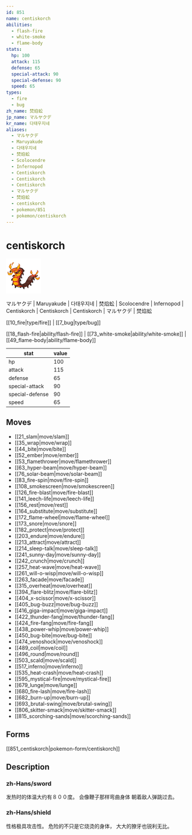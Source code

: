 ```yaml
---
id: 851
name: centiskorch
abilities:
  - flash-fire
  - white-smoke
  - flame-body
stats:
  hp: 100
  attack: 115
  defense: 65
  special-attack: 90
  special-defense: 90
  speed: 65
types:
  - fire
  - bug
zh_name: 焚焰蚣
jp_name: マルヤクデ
kr_name: 다태우지네
aliases:
  - マルヤクデ
  - Maruyakude
  - 다태우지네
  - 焚焰蚣
  - Scolocendre
  - Infernopod
  - Centiskorch
  - Centiskorch
  - Centiskorch
  - マルヤクデ
  - 焚焰蚣
  - centiskorch
  - pokemon/851
  - pokemon/centiskorch
---
```

# centiskorch

![](https://raw.githubusercontent.com/PokeAPI/sprites/master/sprites/pokemon/851.png)

マルヤクデ | Maruyakude | 다태우지네 | 焚焰蚣 | Scolocendre | Infernopod | Centiskorch | Centiskorch | Centiskorch | マルヤクデ | 焚焰蚣

[[10_fire|type/fire]] | [[7_bug|type/bug]]

[[18_flash-fire|ability/flash-fire]] | [[73_white-smoke|ability/white-smoke]] | [[49_flame-body|ability/flame-body]]

|stat|value|
|---|---|
|hp|100|
|attack|115|
|defense|65|
|special-attack|90|
|special-defense|90|
|speed|65|


## Moves

- [[21_slam|move/slam]]
- [[35_wrap|move/wrap]]
- [[44_bite|move/bite]]
- [[52_ember|move/ember]]
- [[53_flamethrower|move/flamethrower]]
- [[63_hyper-beam|move/hyper-beam]]
- [[76_solar-beam|move/solar-beam]]
- [[83_fire-spin|move/fire-spin]]
- [[108_smokescreen|move/smokescreen]]
- [[126_fire-blast|move/fire-blast]]
- [[141_leech-life|move/leech-life]]
- [[156_rest|move/rest]]
- [[164_substitute|move/substitute]]
- [[172_flame-wheel|move/flame-wheel]]
- [[173_snore|move/snore]]
- [[182_protect|move/protect]]
- [[203_endure|move/endure]]
- [[213_attract|move/attract]]
- [[214_sleep-talk|move/sleep-talk]]
- [[241_sunny-day|move/sunny-day]]
- [[242_crunch|move/crunch]]
- [[257_heat-wave|move/heat-wave]]
- [[261_will-o-wisp|move/will-o-wisp]]
- [[263_facade|move/facade]]
- [[315_overheat|move/overheat]]
- [[394_flare-blitz|move/flare-blitz]]
- [[404_x-scissor|move/x-scissor]]
- [[405_bug-buzz|move/bug-buzz]]
- [[416_giga-impact|move/giga-impact]]
- [[422_thunder-fang|move/thunder-fang]]
- [[424_fire-fang|move/fire-fang]]
- [[438_power-whip|move/power-whip]]
- [[450_bug-bite|move/bug-bite]]
- [[474_venoshock|move/venoshock]]
- [[489_coil|move/coil]]
- [[496_round|move/round]]
- [[503_scald|move/scald]]
- [[517_inferno|move/inferno]]
- [[535_heat-crash|move/heat-crash]]
- [[595_mystical-fire|move/mystical-fire]]
- [[679_lunge|move/lunge]]
- [[680_fire-lash|move/fire-lash]]
- [[682_burn-up|move/burn-up]]
- [[693_brutal-swing|move/brutal-swing]]
- [[806_skitter-smack|move/skitter-smack]]
- [[815_scorching-sands|move/scorching-sands]]

## Forms



[[851_centiskorch|pokemon-form/centiskorch]]

## Description

### zh-Hans/sword

发热时的体温大约有８００度。
会像鞭子那样弯曲身体
朝着敌人弹跳过去。

### zh-Hans/shield

性格极具攻击性。
危险的不只是它烧烫的身体，
大大的獠牙也锐利无比。

